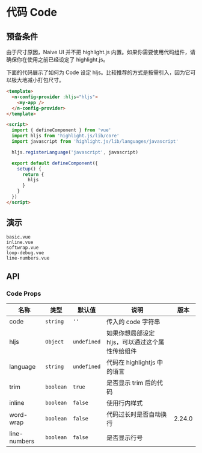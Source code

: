 # 代码 Code

## 预备条件

<n-alert title="注意" type="warning" style="margin-bottom: 16px;">
  由于尺寸原因，Naive UI 并不把 highlight.js 内置。如果你需要使用代码组件，请确保你在使用之前已经设定了 highlight.js。
</n-alert>

下面的代码展示了如何为 Code 设定 hljs。比较推荐的方式是按需引入，因为它可以极大地减小打包尺寸。

```html
<template>
  <n-config-provider :hljs="hljs">
    <my-app />
  </n-config-provider>
</template>

<script>
  import { defineComponent } from 'vue'
  import hljs from 'highlight.js/lib/core'
  import javascript from 'highlight.js/lib/languages/javascript'

  hljs.registerLanguage('javascript', javascript)

  export default defineComponent({
    setup() {
      return {
        hljs
      }
    }
  })
</script>
```

## 演示

```demo
basic.vue
inline.vue
softwrap.vue
loop-debug.vue
line-numbers.vue
```

## API

### Code Props

| 名称 | 类型 | 默认值 | 说明 | 版本 |
| --- | --- | --- | --- | --- |
| code | `string` | `''` | 传入的 code 字符串 |  |
| hljs | `Object` | `undefined` | 如果你想局部设定 hljs，可以通过这个属性传给组件 |  |
| language | `string` | `undefined` | 代码在 highlightjs 中的语言 |  |
| trim | `boolean` | `true` | 是否显示 trim 后的代码 |  |
| inline | `boolean` | `false` | 使用行内样式 |  |
| word-wrap | `boolean` | `false` | 代码过长时是否自动换行 | 2.24.0 |
| line-numbers | `boolean` | `false` | 是否显示行号 |  |
